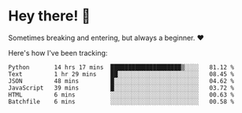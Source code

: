 # Hey there! 👋
Sometimes breaking and entering, but always a beginner. ❤️

Here's how I've been tracking:
<!--START_SECTION:waka-->

```text
Python       14 hrs 17 mins  ████████████████████▒░░░░   81.12 %
Text         1 hr 29 mins    ██░░░░░░░░░░░░░░░░░░░░░░░   08.45 %
JSON         48 mins         █░░░░░░░░░░░░░░░░░░░░░░░░   04.62 %
JavaScript   39 mins         █░░░░░░░░░░░░░░░░░░░░░░░░   03.72 %
HTML         6 mins          ░░░░░░░░░░░░░░░░░░░░░░░░░   00.63 %
Batchfile    6 mins          ░░░░░░░░░░░░░░░░░░░░░░░░░   00.58 %
```

<!--END_SECTION:waka-->
